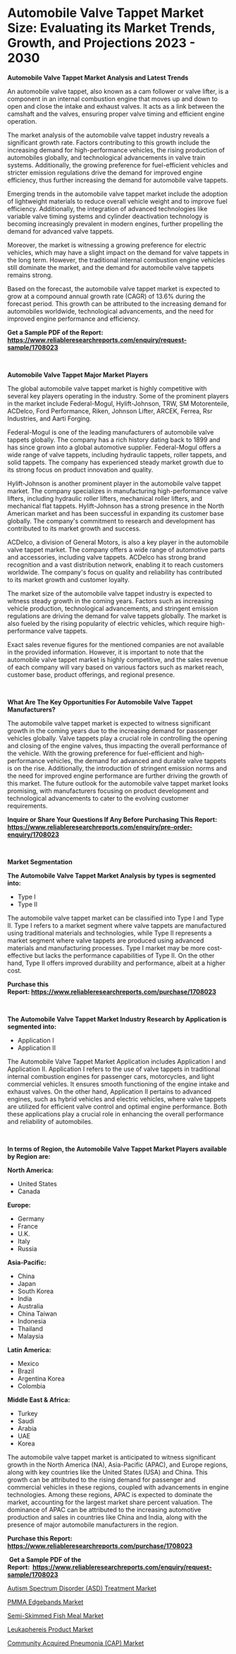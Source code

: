 <p><h1>Automobile Valve Tappet Market Size: Evaluating its Market Trends, Growth, and Projections 2023 - 2030</h1></p><p><strong>Automobile Valve Tappet Market Analysis and Latest Trends</strong></p>
<p><p>An automobile valve tappet, also known as a cam follower or valve lifter, is a component in an internal combustion engine that moves up and down to open and close the intake and exhaust valves. It acts as a link between the camshaft and the valves, ensuring proper valve timing and efficient engine operation.</p><p>The market analysis of the automobile valve tappet industry reveals a significant growth rate. Factors contributing to this growth include the increasing demand for high-performance vehicles, the rising production of automobiles globally, and technological advancements in valve train systems. Additionally, the growing preference for fuel-efficient vehicles and stricter emission regulations drive the demand for improved engine efficiency, thus further increasing the demand for automobile valve tappets.</p><p>Emerging trends in the automobile valve tappet market include the adoption of lightweight materials to reduce overall vehicle weight and to improve fuel efficiency. Additionally, the integration of advanced technologies like variable valve timing systems and cylinder deactivation technology is becoming increasingly prevalent in modern engines, further propelling the demand for advanced valve tappets.</p><p>Moreover, the market is witnessing a growing preference for electric vehicles, which may have a slight impact on the demand for valve tappets in the long term. However, the traditional internal combustion engine vehicles still dominate the market, and the demand for automobile valve tappets remains strong.</p><p>Based on the forecast, the automobile valve tappet market is expected to grow at a compound annual growth rate (CAGR) of 13.6% during the forecast period. This growth can be attributed to the increasing demand for automobiles worldwide, technological advancements, and the need for improved engine performance and efficiency.</p></p>
<p><strong>Get a Sample PDF of the Report:&nbsp; <a href="https://www.reliableresearchreports.com/enquiry/request-sample/1708023">https://www.reliableresearchreports.com/enquiry/request-sample/1708023</a></strong></p>
<p>&nbsp;</p>
<p><strong>Automobile Valve Tappet Major Market Players</strong></p>
<p><p>The global automobile valve tappet market is highly competitive with several key players operating in the industry. Some of the prominent players in the market include Federal-Mogul, Hylift-Johnson, TRW, SM Motorenteile, ACDelco, Ford Performance, Riken, Johnson Lifter, ARCEK, Ferrea, Rsr Industries, and Aarti Forging.</p><p>Federal-Mogul is one of the leading manufacturers of automobile valve tappets globally. The company has a rich history dating back to 1899 and has since grown into a global automotive supplier. Federal-Mogul offers a wide range of valve tappets, including hydraulic tappets, roller tappets, and solid tappets. The company has experienced steady market growth due to its strong focus on product innovation and quality.</p><p>Hylift-Johnson is another prominent player in the automobile valve tappet market. The company specializes in manufacturing high-performance valve lifters, including hydraulic roller lifters, mechanical roller lifters, and mechanical flat tappets. Hylift-Johnson has a strong presence in the North American market and has been successful in expanding its customer base globally. The company's commitment to research and development has contributed to its market growth and success.</p><p>ACDelco, a division of General Motors, is also a key player in the automobile valve tappet market. The company offers a wide range of automotive parts and accessories, including valve tappets. ACDelco has strong brand recognition and a vast distribution network, enabling it to reach customers worldwide. The company's focus on quality and reliability has contributed to its market growth and customer loyalty.</p><p>The market size of the automobile valve tappet industry is expected to witness steady growth in the coming years. Factors such as increasing vehicle production, technological advancements, and stringent emission regulations are driving the demand for valve tappets globally. The market is also fueled by the rising popularity of electric vehicles, which require high-performance valve tappets.</p><p>Exact sales revenue figures for the mentioned companies are not available in the provided information. However, it is important to note that the automobile valve tappet market is highly competitive, and the sales revenue of each company will vary based on various factors such as market reach, customer base, product offerings, and regional presence.</p></p>
<p>&nbsp;</p>
<p><strong>What Are The Key Opportunities For Automobile Valve Tappet Manufacturers?</strong></p>
<p><p>The automobile valve tappet market is expected to witness significant growth in the coming years due to the increasing demand for passenger vehicles globally. Valve tappets play a crucial role in controlling the opening and closing of the engine valves, thus impacting the overall performance of the vehicle. With the growing preference for fuel-efficient and high-performance vehicles, the demand for advanced and durable valve tappets is on the rise. Additionally, the introduction of stringent emission norms and the need for improved engine performance are further driving the growth of this market. The future outlook for the automobile valve tappet market looks promising, with manufacturers focusing on product development and technological advancements to cater to the evolving customer requirements.</p></p>
<p><strong>Inquire or Share Your Questions If Any Before Purchasing This Report: <a href="https://www.reliableresearchreports.com/enquiry/pre-order-enquiry/1708023">https://www.reliableresearchreports.com/enquiry/pre-order-enquiry/1708023</a></strong></p>
<p>&nbsp;</p>
<p><strong>Market Segmentation</strong></p>
<p><strong>The Automobile Valve Tappet Market Analysis by types is segmented into:</strong></p>
<p><ul><li>Type I</li><li>Type II</li></ul></p>
<p><p>The automobile valve tappet market can be classified into Type I and Type II. Type I refers to a market segment where valve tappets are manufactured using traditional materials and technologies, while Type II represents a market segment where valve tappets are produced using advanced materials and manufacturing processes. Type I market may be more cost-effective but lacks the performance capabilities of Type II. On the other hand, Type II offers improved durability and performance, albeit at a higher cost.</p></p>
<p><strong>Purchase this Report:&nbsp;<a href="https://www.reliableresearchreports.com/purchase/1708023">https://www.reliableresearchreports.com/purchase/1708023</a></strong></p>
<p>&nbsp;</p>
<p><strong>The Automobile Valve Tappet Market Industry Research by Application is segmented into:</strong></p>
<p><ul><li>Application I</li><li>Application II</li></ul></p>
<p><p>The Automobile Valve Tappet Market Application includes Application I and Application II. Application I refers to the use of valve tappets in traditional internal combustion engines for passenger cars, motorcycles, and light commercial vehicles. It ensures smooth functioning of the engine intake and exhaust valves. On the other hand, Application II pertains to advanced engines, such as hybrid vehicles and electric vehicles, where valve tappets are utilized for efficient valve control and optimal engine performance. Both these applications play a crucial role in enhancing the overall performance and reliability of automobiles.</p></p>
<p>&nbsp;</p>
<p><strong>In terms of Region, the Automobile Valve Tappet Market Players available by Region are:</strong></p>
<p>
    <p> <strong> North America: </strong>
        <ul>
            <li>United States</li>
            <li>Canada</li>
        </ul>
        </p> 
    <p> <strong> Europe: </strong>
        <ul>
            <li>Germany</li>
            <li>France</li>
            <li>U.K.</li>
            <li>Italy</li>
            <li>Russia</li>
        </ul>
        </p> 
    <p> <strong> Asia-Pacific: </strong>
        <ul>
            <li>China</li>
            <li>Japan</li>
            <li>South Korea</li>
            <li>India</li>
            <li>Australia</li>
            <li>China Taiwan</li>
            <li>Indonesia</li>
            <li>Thailand</li>
            <li>Malaysia</li>
        </ul>
        </p> 
    <p> <strong> Latin America: </strong>
        <ul>
            <li>Mexico</li>
            <li>Brazil</li>
            <li>Argentina Korea</li>
            <li>Colombia</li>
        </ul>
        </p> 
    <p> <strong> Middle East & Africa: </strong>
        <ul>
            <li>Turkey</li>
            <li>Saudi</li>
            <li>Arabia</li>
            <li>UAE</li>
            <li>Korea</li>
        </ul>
    </p>
    </p>
<p><p>The automobile valve tappet market is anticipated to witness significant growth in the North America (NA), Asia-Pacific (APAC), and Europe regions, along with key countries like the United States (USA) and China. This growth can be attributed to the rising demand for passenger and commercial vehicles in these regions, coupled with advancements in engine technologies. Among these regions, APAC is expected to dominate the market, accounting for the largest market share percent valuation. The dominance of APAC can be attributed to the increasing automotive production and sales in countries like China and India, along with the presence of major automobile manufacturers in the region.</p></p>
<p><strong>Purchase this Report: <a href="https://www.reliableresearchreports.com/purchase/1708023">https://www.reliableresearchreports.com/purchase/1708023</a></strong></p>
<p>&nbsp;<strong>Get a Sample PDF of the Report:&nbsp;&nbsp;<a href="https://www.reliableresearchreports.com/enquiry/request-sample/1708023">https://www.reliableresearchreports.com/enquiry/request-sample/1708023</a></strong></p>
<p><strong></strong></p>
<p><p><a href="https://www.linkedin.com/pulse/autism-spectrum-disorder-asd-treatment-market-research-0ltre/">Autism Spectrum Disorder (ASD) Treatment Market</a></p><p><a href="https://medium.com/@amrutreliable23/pmma-edgebands-market-insight-market-trends-growth-forecasted-from-2023-to-2030-bbd2ec3bca54">PMMA Edgebands Market</a></p><p><a href="https://medium.com/@sanjubabarp23/semi-skimmed-fish-meal-market-size-and-market-trends-complete-industry-overview-2023-to-2030-61c3f21131bd">Semi-Skimmed Fish Meal Market</a></p><p><a href="https://www.linkedin.com/pulse/leukaphereis-product-market-challenges-opportunities-nowwe/">Leukaphereis Product Market</a></p><p><a href="https://www.linkedin.com/pulse/community-acquired-pneumonia-cap-market-size-2023-2030-global-iente/">Community Acquired Pneumonia (CAP) Market</a></p></p>
